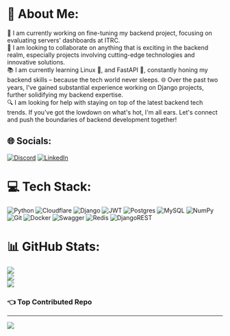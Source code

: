 # 💫 About Me:
🚀 I am currently working on fine-tuning my backend project, focusing on evaluating servers' dashboards at ITRC.<br>🤝 I am looking to collaborate on anything that is exciting in the backend realm, especially projects involving cutting-edge technologies and innovative solutions.<br>📚 I am currently learning Linux 🐧, and FastAPI 🚀, constantly honing my backend skills – because the tech world never sleeps. 🌐 Over the past two years, I've gained substantial experience working on Django projects, further solidifying my backend expertise.<br>🔍 I am looking for help with staying on top of the latest backend tech trends. If you've got the lowdown on what's hot, I'm all ears. Let's connect and push the boundaries of backend development together!


## 🌐 Socials:
[![Discord](https://img.shields.io/badge/Discord-%237289DA.svg?logo=discord&logoColor=white)](https://discord.gg/https://discord.com/invite/1109501913122230444) [![LinkedIn](https://img.shields.io/badge/LinkedIn-%230077B5.svg?logo=linkedin&logoColor=white)](https://linkedin.com/in/https://www.linkedin.com/in/sajad-fallahdoost/) 

# 💻 Tech Stack:
![Python](https://img.shields.io/badge/python-3670A0?style=for-the-badge&logo=python&logoColor=ffdd54) ![Cloudflare](https://img.shields.io/badge/Cloudflare-F38020?style=for-the-badge&logo=Cloudflare&logoColor=white) ![Django](https://img.shields.io/badge/django-%23092E20.svg?style=for-the-badge&logo=django&logoColor=white) ![JWT](https://img.shields.io/badge/JWT-black?style=for-the-badge&logo=JSON%20web%20tokens) ![Postgres](https://img.shields.io/badge/postgres-%23316192.svg?style=for-the-badge&logo=postgresql&logoColor=white) ![MySQL](https://img.shields.io/badge/mysql-4479A1.svg?style=for-the-badge&logo=mysql&logoColor=white) ![NumPy](https://img.shields.io/badge/numpy-%23013243.svg?style=for-the-badge&logo=numpy&logoColor=white) ![Git](https://img.shields.io/badge/git-%23F05033.svg?style=for-the-badge&logo=git&logoColor=white) ![Docker](https://img.shields.io/badge/docker-%230db7ed.svg?style=for-the-badge&logo=docker&logoColor=white) ![Swagger](https://img.shields.io/badge/-Swagger-%23Clojure?style=for-the-badge&logo=swagger&logoColor=white) ![Redis](https://img.shields.io/badge/redis-%23DD0031.svg?style=for-the-badge&logo=redis&logoColor=white) ![DjangoREST](https://img.shields.io/badge/DJANGO-REST-ff1709?style=for-the-badge&logo=django&logoColor=white&color=ff1709&labelColor=gray)
# 📊 GitHub Stats:
![](https://github-readme-stats.vercel.app/api?username=sajadfallahdoost&theme=calm_pink&hide_border=false&include_all_commits=false&count_private=false)<br/>
![](https://github-readme-streak-stats.herokuapp.com/?user=sajadfallahdoost&theme=calm_pink&hide_border=false)<br/>
![](https://github-readme-stats.vercel.app/api/top-langs/?username=sajadfallahdoost&theme=calm_pink&hide_border=false&include_all_commits=false&count_private=false&layout=compact)

### 👈 Top Contributed Repo


---
[![](https://visitcount.itsvg.in/api?id=sajadfallahdoost&icon=0&color=0)](https://visitcount.itsvg.in)

<!-- Proudly created with GPRM ( https://gprm.itsvg.in ) -->
